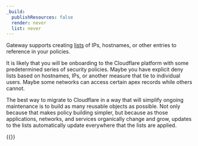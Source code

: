 ```yaml
---
_build:
  publishResources: false
  render: never
  list: never
---
```


Gateway supports creating [lists](/cloudflare-one/policies/gateway/lists/) of IPs, hostnames, or other entries to reference in your policies.

It is likely that you will be onboarding to the Cloudflare platform with some predetermined series of security policies. Maybe you have explicit deny lists based on hostnames, IPs, or another measure that tie to individual users. Maybe some networks can access certain apex records while others cannot.

The best way to migrate to Cloudflare in a way that will simplify ongoing maintenance is to build as many reusable objects as possible. Not only because that makes policy building simpler, but because as those applications, networks, and services organically change and grow, updates to the lists automatically update everywhere that the lists are applied.

{{<render file="gateway/_lists.md" productFolder="cloudflare-one">}}
